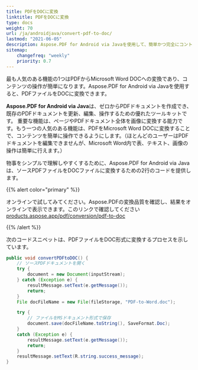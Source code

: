 ```yaml
---
title: PDFをDOCに変換 
linktitle: PDFをDOCに変換
type: docs
weight: 70
url: /ja/androidjava/convert-pdf-to-doc/
lastmod: "2021-06-05"
description: Aspose.PDF for Android via Javaを使用して、簡単かつ完全にコントロールしてPDFファイルをDOC形式に変換します。Microsoft Word DocファイルをPDFに変換する方法について詳しく学びます。
sitemap:
    changefreq: "weekly"
    priority: 0.7
---
```


最も人気のある機能の1つはPDFからMicrosoft Word DOCへの変換であり、コンテンツの操作が簡単になります。Aspose.PDF for Android via Javaを使用すると、PDFファイルをDOCに変換できます。

**Aspose.PDF for Android via Java**は、ゼロからPDFドキュメントを作成でき、既存のPDFドキュメントを更新、編集、操作するための優れたツールキットです。
 重要な機能は、ページやPDFドキュメント全体を画像に変換する能力です。もう一つの人気のある機能は、PDFをMicrosoft Word DOCに変換することで、コンテンツを簡単に操作できるようにします。（ほとんどのユーザーはPDFドキュメントを編集できませんが、Microsoft Word内で表、テキスト、画像の操作は簡単に行えます。）

物事をシンプルで理解しやすくするために、Aspose.PDF for Android via Javaは、ソースPDFファイルをDOCファイルに変換するための2行のコードを提供します。

{{% alert color="primary" %}}

オンラインで試してみてください。Aspose.PDFの変換品質を確認し、結果をオンラインで表示できます。このリンクで確認してください [products.aspose.app/pdf/conversion/pdf-to-doc](https://products.aspose.app/pdf/conversion/pdf-to-doc)

{{% /alert %}}

次のコードスニペットは、PDFファイルをDOC形式に変換するプロセスを示しています。

```java
public void convertPDFtoDOC() {
    // ソースPDFドキュメントを開く
    try {
        document = new Document(inputStream);
    } catch (Exception e) {
        resultMessage.setText(e.getMessage());
        return;
    }
    File docFileName = new File(fileStorage, "PDF-to-Word.doc");

    try {
        // ファイルをMSドキュメント形式で保存
        document.save(docFileName.toString(), SaveFormat.Doc);
    }
    catch (Exception e) {
        resultMessage.setText(e.getMessage());
        return;
    }
    resultMessage.setText(R.string.success_message);
}
```